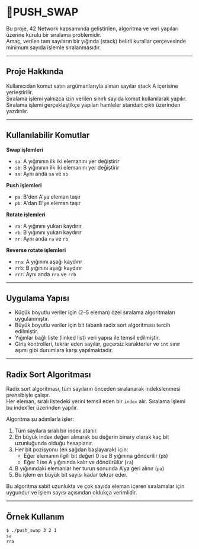 # 🧩PUSH_SWAP

Bu proje, 42 Network kapsamında geliştirilen, algoritma ve veri yapıları üzerine kurulu bir sıralama problemidir.  
Amaç, verilen tam sayıların bir yığında (stack) belirli kurallar çerçevesinde minimum sayıda işlemle sıralanmasıdır.

---

## Proje Hakkında

Kullanıcıdan komut satırı argümanlarıyla alınan sayılar stack A içerisine yerleştirilir.  
Sıralama işlemi yalnızca izin verilen sınırlı sayıda komut kullanılarak yapılır.  
Sıralama işlemi gerçekleştikçe yapılan hamleler standart çıktı üzerinden yazdırılır.

---

## Kullanılabilir Komutlar

**Swap işlemleri**
- `sa`: A yığınının ilk iki elemanını yer değiştirir
- `sb`: B yığınının ilk iki elemanını yer değiştirir
- `ss`: Aynı anda `sa` ve `sb`

**Push işlemleri**
- `pa`: B'den A'ya eleman taşır
- `pb`: A'dan B'ye eleman taşır

**Rotate işlemleri**
- `ra`: A yığınını yukarı kaydırır
- `rb`: B yığınını yukarı kaydırır
- `rr`: Aynı anda `ra` ve `rb`

**Reverse rotate işlemleri**
- `rra`: A yığınını aşağı kaydırır
- `rrb`: B yığınını aşağı kaydırır
- `rrr`: Aynı anda `rra` ve `rrb`

---

## Uygulama Yapısı

- Küçük boyutlu veriler için (2–5 eleman) özel sıralama algoritmaları uygulanmıştır.
- Büyük boyutlu veriler için bit tabanlı radix sort algoritması tercih edilmiştir.
- Yığınlar bağlı liste (linked list) veri yapısı ile temsil edilmiştir.
- Giriş kontrolleri, tekrar eden sayılar, geçersiz karakterler ve `int` sınır aşımı gibi durumlara karşı yapılmaktadır.

---

## Radix Sort Algoritması

Radix sort algoritması, tüm sayıların önceden sıralanarak indekslenmesi prensibiyle çalışır.  
Her eleman, sıralı listedeki yerini temsil eden bir `index` alır. Sıralama işlemi bu index’ler üzerinden yapılır.

Algoritma şu adımlarla işler:

1. Tüm sayılara sıralı bir index atanır.
2. En büyük index değeri alınarak bu değerin binary olarak kaç bit uzunluğunda olduğu hesaplanır.
3. Her bit pozisyonu (en sağdan başlayarak) için:
   - Eğer elemanın ilgili bit değeri 0 ise B yığınına gönderilir (`pb`)
   - Eğer 1 ise A yığınında kalır ve döndürülür (`ra`)
4. B yığınındaki elemanlar her turun sonunda A’ya geri alınır (`pa`)
5. Bu işlem en büyük bit sayısı kadar tekrar eder.

Bu algoritma sabit uzunlukta ve çok sayıda eleman içeren sıralamalar için uygundur ve işlem sayısı açısından oldukça verimlidir.

---

## Örnek Kullanım

```bash
$ ./push_swap 3 2 1
sa
rra
